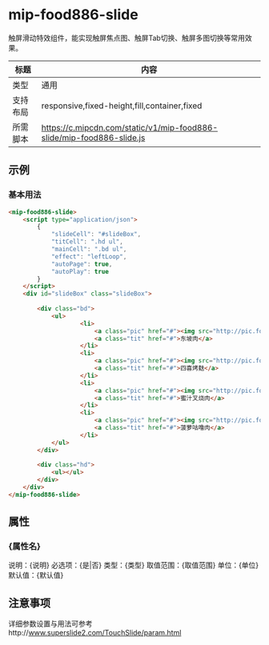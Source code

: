 # mip-food886-slide

触屏滑动特效组件，能实现触屏焦点图、触屏Tab切换、触屏多图切换等常用效果。

标题|内容
----|----
类型|通用
支持布局|responsive,fixed-height,fill,container,fixed
所需脚本|https://c.mipcdn.com/static/v1/mip-food886-slide/mip-food886-slide.js

## 示例

### 基本用法
```html
<mip-food886-slide>
    <script type="application/json">
        { 
            "slideCell": "#slideBox",
            "titCell": ".hd ul",
            "mainCell": ".bd ul", 
            "effect": "leftLoop", 
            "autoPage": true,
            "autoPlay": true
        }
    </script>
    <div id="slideBox" class="slideBox">
    
        <div class="bd">
            <ul>
                    <li>
                        <a class="pic" href="#"><img src="http://pic.food886.com/20180308/东坡.jpg" /></a>
                        <a class="tit" href="#">东坡肉</a>
                    </li>
                    <li>
                        <a class="pic" href="#"><img src="http://pic.food886.com/20180308/四喜.jpg"/></a>
                        <a class="tit" href="#">四喜烤麸</a>
                    </li>
                    <li>
                        <a class="pic" href="#"><img src="http://pic.food886.com/20180308/蜜汁.jpg"/></a>
                        <a class="tit" href="#">蜜汁叉烧肉</a>
                    </li>
                    <li>
                        <a class="pic" href="#"><img src="http://pic.food886.com/20180308/菠萝古老.jpg"/></a>
                        <a class="tit" href="#">菠萝咕噜肉</a>
                    </li>
            </ul>
        </div>
    
        <div class="hd">
            <ul></ul>
        </div>
    </div>
</mip-food886-slide>
```

## 属性

### {属性名}

说明：{说明}
必选项：{是|否}
类型：{类型}
取值范围：{取值范围}
单位：{单位}
默认值：{默认值}

## 注意事项

详细参数设置与用法可参考http://www.superslide2.com/TouchSlide/param.html
